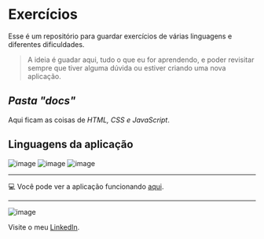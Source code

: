  # **Exercícios**
Esse é um repositório para guardar exercícios de várias linguagens e diferentes dificuldades.
> A ideia é guadar aqui, tudo o que eu for aprendendo,
> e poder revisitar sempre que tiver alguma dúvida ou
> estiver criando uma nova aplicação.

 ## *Pasta "docs"*
 Aqui ficam as coisas de *HTML, CSS e JavaScript*.

 
 ## Linguagens da aplicação
 
![image](https://img.shields.io/badge/JavaScript-F7DF1E?style=for-the-badge&logo=javascript&logoColor=black) 
![image](https://img.shields.io/badge/HTML5-E34F26?style=for-the-badge&logo=html5&logoColor=white)
![image](https://img.shields.io/badge/CSS3-1572B6?style=for-the-badge&logo=css3&logoColor=white)
   

***
:computer: Você pode ver a aplicação funcionando [aqui](https://nathanfirmo.github.io/documentacao/).
***
 ![image](https://img.shields.io/badge/LinkedIn-0077B5?style=for-the-badge&logo=linkedin&logoColor=white) 
 
 Visite o meu [LinkedIn](https://www.linkedin.com/in/nathan-de-souza-silva-firmo/). 


